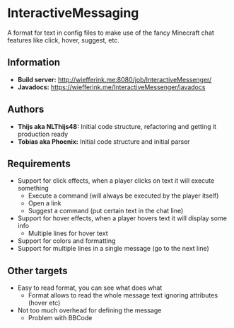 InteractiveMessaging
====================

A format for text in config files to make use of the fancy Minecraft chat features like click, hover, suggest, etc.

## Information
* **Build server:** http://wiefferink.me:8080/job/InteractiveMessenger/
* **Javadocs:** https://wiefferink.me/InteractiveMessenger/javadocs

## Authors
* **Thijs aka NLThijs48:** Initial code structure, refactoring and getting it production ready
* **Tobias aka Phoenix:** Initial code structure and initial parser

## Requirements
* Support for click effects, when a player clicks on text it will execute something
  * Execute a command (will always be executed by the player itself)
  * Open a link
  * Suggest a command (put certain text in the chat line)
* Support for hover effects, when a player hovers text it will display some info
  * Multiple lines for hover text
* Support for colors and formatting
* Support for multiple lines in a single message (go to the next line)

## Other targets
* Easy to read format, you can see what does what
  * Format allows to read the whole message text ignoring attributes (hover etc)
* Not too much overhead for defining the message
  * Problem with BBCode
